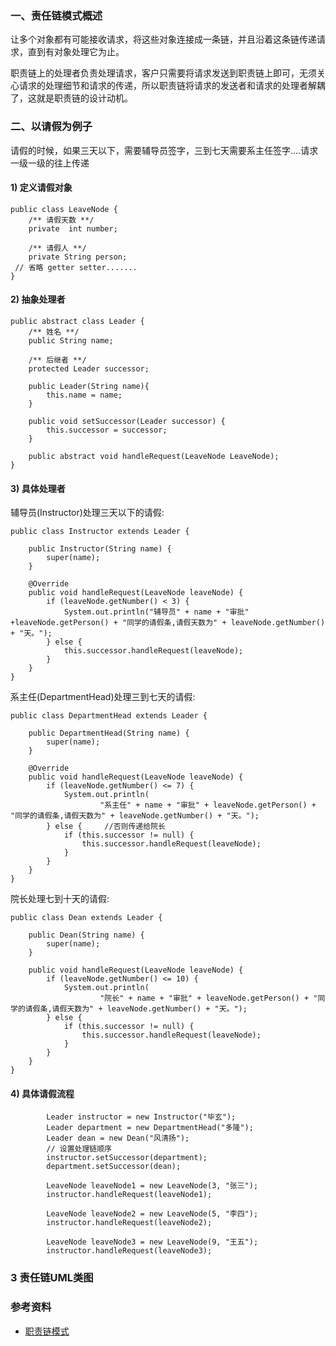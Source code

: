 ### 一、责任链模式概述

让多个对象都有可能接收请求，将这些对象连接成一条链，并且沿着这条链传递请求，直到有对象处理它为止。

职责链上的处理者负责处理请求，客户只需要将请求发送到职责链上即可，无须关心请求的处理细节和请求的传递，所以职责链将请求的发送者和请求的处理者解耦了，这就是职责链的设计动机。

### 二、以请假为例子

请假的时候，如果三天以下，需要辅导员签字，三到七天需要系主任签字....请求一级一级的往上传递

#### 1) 定义请假对象
``` 
public class LeaveNode {
    /** 请假天数 **/
    private  int number;

    /** 请假人 **/
    private String person;
 // 省略 getter setter.......
}
```

#### 2) 抽象处理者
``` 
public abstract class Leader {
    /** 姓名 **/
    public String name;

    /** 后继者 **/
    protected Leader successor;

    public Leader(String name){
        this.name = name;
    }

    public void setSuccessor(Leader successor) {
        this.successor = successor;
    }

    public abstract void handleRequest(LeaveNode LeaveNode);
}
```

#### 3) 具体处理者

辅导员(Instructor)处理三天以下的请假:
``` 
public class Instructor extends Leader {

    public Instructor(String name) {
        super(name);
    }

    @Override
    public void handleRequest(LeaveNode leaveNode) {
        if (leaveNode.getNumber() < 3) {
            System.out.println("辅导员" + name + "审批" +leaveNode.getPerson() + "同学的请假条,请假天数为" + leaveNode.getNumber() + "天。");
        } else {
            this.successor.handleRequest(leaveNode);
        }
    }
}
```

系主任(DepartmentHead)处理三到七天的请假:
``` 
public class DepartmentHead extends Leader {

    public DepartmentHead(String name) {
        super(name);
    }

    @Override
    public void handleRequest(LeaveNode leaveNode) {
        if (leaveNode.getNumber() <= 7) {
            System.out.println(
                    "系主任" + name + "审批" + leaveNode.getPerson() + "同学的请假条,请假天数为" + leaveNode.getNumber() + "天。");
        } else {     //否则传递给院长
            if (this.successor != null) {
                this.successor.handleRequest(leaveNode);
            }
        }
    }
}
```

院长处理七到十天的请假:
``` 
public class Dean extends Leader {

    public Dean(String name) {
        super(name);
    }

    public void handleRequest(LeaveNode leaveNode) {
        if (leaveNode.getNumber() <= 10) {
            System.out.println(
                    "院长" + name + "审批" + leaveNode.getPerson() + "同学的请假条,请假天数为" + leaveNode.getNumber() + "天。");
        } else {
            if (this.successor != null) {
                this.successor.handleRequest(leaveNode);
            }
        }
    }
}
```

#### 4) 具体请假流程
``` 
        Leader instructor = new Instructor("毕玄");
        Leader department = new DepartmentHead("多隆");
        Leader dean = new Dean("风清扬");
        // 设置处理链顺序
        instructor.setSuccessor(department);
        department.setSuccessor(dean);

        LeaveNode leaveNode1 = new LeaveNode(3, "张三");
        instructor.handleRequest(leaveNode1);

        LeaveNode leaveNode2 = new LeaveNode(5, "李四");
        instructor.handleRequest(leaveNode2);

        LeaveNode leaveNode3 = new LeaveNode(9, "王五");
        instructor.handleRequest(leaveNode3);
```

### 3 责任链UML类图
### 参考资料
- [职责链模式](http://www.cnblogs.com/chenssy/p/3332193.html)